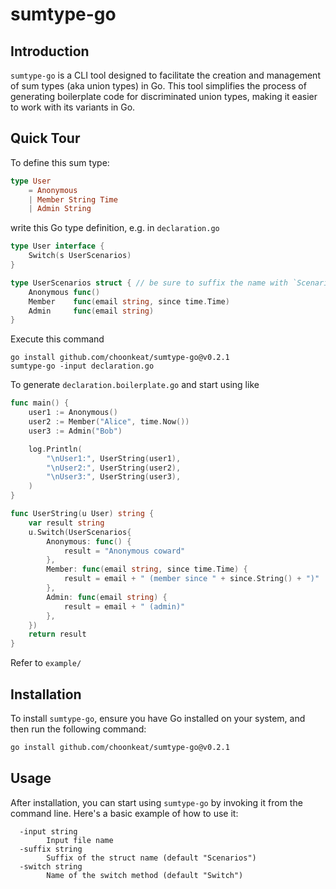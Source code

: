# sumtype-go

## Introduction

`sumtype-go` is a CLI tool designed to facilitate the creation and management of sum types (aka union types) in Go. This tool simplifies the process of generating boilerplate code for discriminated union types, making it easier to work with its variants in Go.

## Quick Tour

To define this sum type:

```elm
type User
    = Anonymous
    | Member String Time
    | Admin String
```

write this Go type definition, e.g. in `declaration.go`

```go
type User interface {
	Switch(s UserScenarios)
}

type UserScenarios struct { // be sure to suffix the name with `Scenarios`
	Anonymous func()
	Member    func(email string, since time.Time)
	Admin     func(email string)
}
```

Execute this command

```
go install github.com/choonkeat/sumtype-go@v0.2.1
sumtype-go -input declaration.go
```

To generate `declaration.boilerplate.go` and start using like

```go
func main() {
	user1 := Anonymous()
	user2 := Member("Alice", time.Now())
	user3 := Admin("Bob")

	log.Println(
		"\nUser1:", UserString(user1),
		"\nUser2:", UserString(user2),
		"\nUser3:", UserString(user3),
	)
}

func UserString(u User) string {
	var result string
	u.Switch(UserScenarios{
		Anonymous: func() {
			result = "Anonymous coward"
		},
		Member: func(email string, since time.Time) {
			result = email + " (member since " + since.String() + ")"
		},
		Admin: func(email string) {
			result = email + " (admin)"
		},
	})
	return result
}
```

Refer to `example/`

## Installation
To install `sumtype-go`, ensure you have Go installed on your system, and then run the following command:

```sh
go install github.com/choonkeat/sumtype-go@v0.2.1
```

## Usage

After installation, you can start using `sumtype-go` by invoking it from the command line. Here's a basic example of how to use it:

```
  -input string
    	Input file name
  -suffix string
    	Suffix of the struct name (default "Scenarios")
  -switch string
    	Name of the switch method (default "Switch")
```
